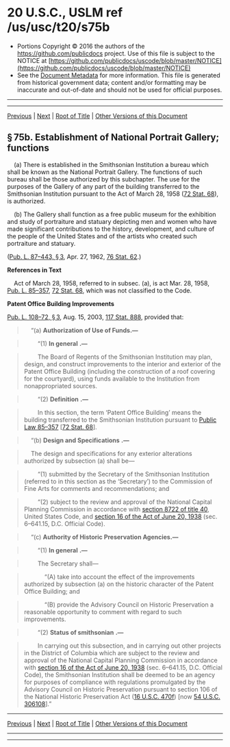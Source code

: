 ---
---

# 20 U.S.C., USLM ref /us/usc/t20/s75b

* Portions Copyright © 2016 the authors of the https://github.com/publicdocs project.
  Use of this file is subject to the NOTICE at [https://github.com/publicdocs/uscode/blob/master/NOTICE](https://github.com/publicdocs/uscode/blob/master/NOTICE)
* See the [Document Metadata](././../../../../..//README.md) for more information.
  This file is generated from historical government data; content and/or formatting may be inaccurate and out-of-date and should not be used for official purposes.

----------
----------

[Previous](./../../../../..//us/usc/t20/ch3/schIII/m__us_usc_t20_s75a.md) | [Next](./../../../../..//us/usc/t20/ch3/schIII/m__us_usc_t20_s75c.md) | [Root of Title](./../../../../../) | [Other Versions of this Document](https://publicdocs.github.io/go/links?ns=uslm&ref=%2Fus%2Fusc%2Ft20%2Fs75b)

## § 75b. Establishment of National Portrait Gallery; functions

    (a) There is established in the Smithsonian Institution a bureau which shall be known as the National Portrait Gallery. The functions of such bureau shall be those authorized by this subchapter. The use for the purposes of the Gallery of any part of the building transferred to the Smithsonian Institution pursuant to the Act of March 28, 1958 ([72 Stat. 68][/us/stat/72/68]), is authorized.

    (b) The Gallery shall function as a free public museum for the exhibition and study of portraiture and statuary depicting men and women who have made significant contributions to the history, development, and culture of the people of the United States and of the artists who created such portraiture and statuary.

([Pub. L. 87–443, § 3][/us/pl/87/443/s3], Apr. 27, 1962, [76 Stat. 62][/us/stat/76/62].)

 __References in Text__ 

    Act of March 28, 1958, referred to in subsec. (a), is act Mar. 28, 1958, [Pub. L. 85–357][/us/pl/85/357], [72 Stat. 68][/us/stat/72/68], which was not classified to the Code.

 __Patent Office Building Improvements__ 

[Pub. L. 108–72, § 3][/us/pl/108/72/s3], Aug. 15, 2003, [117 Stat. 888][/us/stat/117/888], provided that:

>     “(a) __Authorization of Use of Funds.—__ 

>         “(1)  __In general__  __.—__ 

>         The Board of Regents of the Smithsonian Institution may plan, design, and construct improvements to the interior and exterior of the Patent Office Building (including the construction of a roof covering for the courtyard), using funds available to the Institution from nonappropriated sources.

>         “(2)  __Definition__  __.—__ 

>         In this section, the term ‘Patent Office Building’ means the building transferred to the Smithsonian Institution pursuant to [Public Law 85–357][/us/pl/85/357] \[[72 Stat. 68][/us/stat/72/68]\].

>     “(b)  __Design and Specifications__  __.—__ 

>     The design and specifications for any exterior alterations authorized by subsection (a) shall be—

>         “(1) submitted by the Secretary of the Smithsonian Institution (referred to in this section as the ‘Secretary’) to the Commission of Fine Arts for comments and recommendations; and

>         “(2) subject to the review and approval of the National Capital Planning Commission in accordance with [section 8722 of title 40][/us/usc/t40/s8722], United States Code, and [section 16 of the Act of June 20, 1938][/us/act/1938-06-20/s16] (sec. 6–641.15, D.C. Official Code).

>     “(c) __Authority of Historic Preservation Agencies.—__ 

>         “(1)  __In general__  __.—__ 

>         The Secretary shall—

>             “(A) take into account the effect of the improvements authorized by subsection (a) on the historic character of the Patent Office Building; and

>             “(B) provide the Advisory Council on Historic Preservation a reasonable opportunity to comment with regard to such improvements.

>         “(2)  __Status of smithsonian__  __.—__ 

>         In carrying out this subsection, and in carrying out other projects in the District of Columbia which are subject to the review and approval of the National Capital Planning Commission in accordance with [section 16 of the Act of June 20, 1938][/us/act/1938-06-20/s16] (sec. 6–641.15, D.C. Official Code), the Smithsonian Institution shall be deemed to be an agency for purposes of compliance with regulations promulgated by the Advisory Council on Historic Preservation pursuant to section 106 of the National Historic Preservation Act ([16 U.S.C. 470f][/us/usc/t16/s470f]) \[now [54 U.S.C. 306108][/us/usc/t54/s306108]\].”

----------

[Previous](./../../../../..//us/usc/t20/ch3/schIII/m__us_usc_t20_s75a.md) | [Next](./../../../../..//us/usc/t20/ch3/schIII/m__us_usc_t20_s75c.md) | [Root of Title](./../../../../../) | [Other Versions of this Document](https://publicdocs.github.io/go/links?ns=uslm&ref=%2Fus%2Fusc%2Ft20%2Fs75b)

----------
----------

[/us/stat/72/68]: https://publicdocs.github.io/go/links?ns=uslm&ref=%2Fus%2Fstat%2F72%2F68
[/us/pl/87/443/s3]: https://publicdocs.github.io/go/links?ns=uslm&ref=%2Fus%2Fpl%2F87%2F443%2Fs3
[/us/stat/76/62]: https://publicdocs.github.io/go/links?ns=uslm&ref=%2Fus%2Fstat%2F76%2F62
[/us/pl/85/357]: https://publicdocs.github.io/go/links?ns=uslm&ref=%2Fus%2Fpl%2F85%2F357
[/us/stat/72/68]: https://publicdocs.github.io/go/links?ns=uslm&ref=%2Fus%2Fstat%2F72%2F68
[/us/pl/108/72/s3]: https://publicdocs.github.io/go/links?ns=uslm&ref=%2Fus%2Fpl%2F108%2F72%2Fs3
[/us/stat/117/888]: https://publicdocs.github.io/go/links?ns=uslm&ref=%2Fus%2Fstat%2F117%2F888
[/us/pl/85/357]: https://publicdocs.github.io/go/links?ns=uslm&ref=%2Fus%2Fpl%2F85%2F357
[/us/stat/72/68]: https://publicdocs.github.io/go/links?ns=uslm&ref=%2Fus%2Fstat%2F72%2F68
[/us/usc/t40/s8722]: https://publicdocs.github.io/go/links?ns=uslm&ref=%2Fus%2Fusc%2Ft40%2Fs8722
[/us/act/1938-06-20/s16]: https://publicdocs.github.io/go/links?ns=uslm&ref=%2Fus%2Fact%2F1938-06-20%2Fs16
[/us/act/1938-06-20/s16]: https://publicdocs.github.io/go/links?ns=uslm&ref=%2Fus%2Fact%2F1938-06-20%2Fs16
[/us/usc/t16/s470f]: https://publicdocs.github.io/go/links?ns=uslm&ref=%2Fus%2Fusc%2Ft16%2Fs470f
[/us/usc/t54/s306108]: https://publicdocs.github.io/go/links?ns=uslm&ref=%2Fus%2Fusc%2Ft54%2Fs306108


